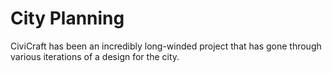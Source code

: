 # City Planning

CiviCraft has been an incredibly long-winded project that has gone through various iterations of a design for the city.